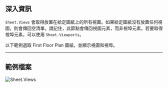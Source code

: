 ## 深入資訊
`Sheet.Views` 會取得放置在給定圖紙上的所有視圖。如果給定圖紙沒有放置任何視圖，則會傳回空清單。請記住，此節點會傳回視圖元素，而非視埠元素。若要取得視埠元素，可以使用 `Sheet.Viewports`。

以下範例選取 First Floor Plan 圖紙，並顯示視圖和視埠。
___
## 範例檔案

![Sheet.Views](./Revit.Elements.Views.Sheet.Views_img.jpg)
